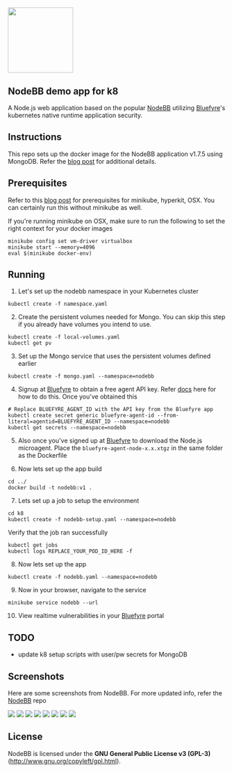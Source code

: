 # <img src="https://bluefyre.blob.core.windows.net/images/bluefyre.logo.side.200by50.png" width="150"><br />


## NodeBB demo app for k8
A Node.js web application based on the popular [NodeBB](https://github.com/nodebb/) utilizing [Bluefyre](https://bluefyre.io)'s kubernetes native runtime application security.


## Instructions
This repo sets up the docker image for the NodeBB application v1.7.5 using MongoDB. Refer the [blog post]( https://www.bluefyre.io/nodejs-kubernetes-nodebb-part1) for additional details.

## Prerequisites
Refer to this [blog post](https://www.bluefyre.io/nodejs-kubernetes-nodebb-part1) for prerequisites for minikube, hyperkit, OSX. You can certainly run this without minikube as well.

If you're running minikube on OSX, make sure to run the following to set the right context for your docker images
```
minikube config set vm-driver virtualbox
minikube start --memory=4096
eval $(minikube docker-env)
```

## Running
1. Let's set up the nodebb namespace in your Kubernetes cluster
```
kubectl create -f namespace.yaml
```

2. Create the persistent volumes needed for Mongo. You can skip this step if you already have volumes you intend to use.
```
kubectl create -f local-volumes.yaml
kubectl get pv
```

3. Set up the Mongo service that uses the persistent volumes defined earlier
```
kubectl create -f mongo.yaml --namespace=nodebb
```

4. Signup at [Bluefyre](https://portal.bluefyre.io/signup) to obtain a free agent API key. Refer [docs](https://bluefyre.io/docs) here for how to do this. 
Once you've obtained this
```
# Replace BLUEFYRE_AGENT_ID with the API key from the Bluefyre app
kubectl create secret generic bluefyre-agent-id --from-literal=agentid=BLUEFYRE_AGENT_ID --namespace=nodebb
kubectl get secrets --namespace=nodebb
```

5. Also once you've signed up at [Bluefyre](https://portal.bluefyre.io/account3/download) to download the Node.js microagent. Place the `bluefyre-agent-node-x.x.xtgz` in the same folder as the Dockerfile

6. Now lets set up the app build
```
cd ../
docker build -t nodebb:v1 .
```

7. Lets set up a job to setup the environment
```
cd k8
kubectl create -f nodebb-setup.yaml --namespace=nodebb
```
Verify that the job ran successfully
```
kubectl get jobs
kubectl logs REPLACE_YOUR_POD_ID_HERE -f
```

8. Now lets set up the app
```
kubectl create -f nodebb.yaml --namespace=nodebb
```

9. Now in your browser, navigate to the service
```
minikube service nodebb --url
```

10. View realtime vulnerabilities in your [Bluefyre](https://portal.bluefyre.io) portal


## TODO
- update k8 setup scripts with user/pw secrets for MongoDB

## Screenshots

Here are some screenshots from NodeBB. For more updated info, refer the [NodeBB](https://github.com/nodebb/) repo

[![](http://i.imgur.com/VCoOFyqb.png)](http://i.imgur.com/VCoOFyq.png)
[![](http://i.imgur.com/FLOUuIqb.png)](http://i.imgur.com/FLOUuIq.png)
[![](http://i.imgur.com/Ud1LrfIb.png)](http://i.imgur.com/Ud1LrfI.png)
[![](http://i.imgur.com/h6yZ66sb.png)](http://i.imgur.com/h6yZ66s.png)
[![](http://i.imgur.com/o90kVPib.png)](http://i.imgur.com/o90kVPi.png)
[![](http://i.imgur.com/AaRRrU2b.png)](http://i.imgur.com/AaRRrU2.png)
[![](http://i.imgur.com/LmHtPhob.png)](http://i.imgur.com/LmHtPho.png)
[![](http://i.imgur.com/paiJPJkb.jpg)](http://i.imgur.com/paiJPJk.jpg)


## License

NodeBB is licensed under the **GNU General Public License v3 (GPL-3)** (http://www.gnu.org/copyleft/gpl.html).
